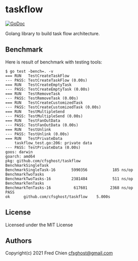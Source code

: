 # taskflow

[![GoDoc](https://godoc.org/github.com/cfsghost/taskflow?status.svg)](http://godoc.org/github.com/cfsghost/taskflow)

Golang library to build task flow architecture.

## Benchmark

Here is result of benchmark with testing tools:

```shell
$ go test -bench=. -v
=== RUN   TestCreateTaskFlow
--- PASS: TestCreateTaskFlow (0.00s)
=== RUN   TestCreateEmptyTask
--- PASS: TestCreateEmptyTask (0.00s)
=== RUN   TestRemoveTask
--- PASS: TestRemoveTask (0.00s)
=== RUN   TestCreateCustomizedTask
--- PASS: TestCreateCustomizedTask (0.00s)
=== RUN   TestMultipleSend
--- PASS: TestMultipleSend (0.00s)
=== RUN   TestFanOutData
--- PASS: TestFanOutData (0.00s)
=== RUN   TestUnlink
--- PASS: TestUnlink (0.00s)
=== RUN   TestPrivateData
    taskflow_test.go:206: private data
--- PASS: TestPrivateData (0.00s)
goos: darwin
goarch: amd64
pkg: github.com/cfsghost/taskflow
BenchmarkSingleTask
BenchmarkSingleTask-16    	 5990356	       185 ns/op
BenchmarkTwoTasks
BenchmarkTwoTasks-16      	 2381484	       511 ns/op
BenchmarkTenTasks
BenchmarkTenTasks-16      	  617601	      2368 ns/op
PASS
ok  	github.com/cfsghost/taskflow	5.000s
```

## License
Licensed under the MIT License

## Authors
Copyright(c) 2021 Fred Chien <cfsghost@gmail.com>
